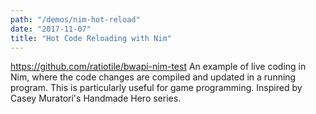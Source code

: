 ```yaml
---
path: "/demos/nim-hot-reload"
date: "2017-11-07"
title: "Hot Code Reloading with Nim"
---
```


https://github.com/ratiotile/bwapi-nim-test
An example of live coding in Nim, where the code changes are compiled and updated in a running program. This is particularly useful for game programming. Inspired by Casey Muratori's Handmade Hero series.
